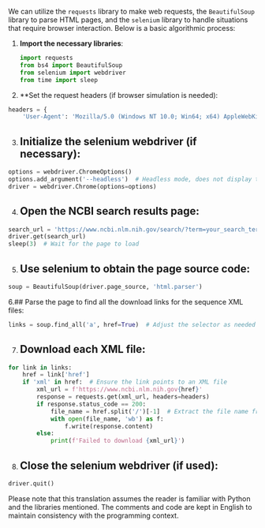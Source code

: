 
We can utilize the `requests` library to make web requests, the `BeautifulSoup` library to parse HTML pages, and the `selenium` library to handle situations that require browser interaction. Below is a basic algorithmic process:

1. **Import the necessary libraries**:
   ```python
   import requests
   from bs4 import BeautifulSoup
   from selenium import webdriver
   from time import sleep
   
2. **Set the request headers (if browser simulation is needed):
```python
headers = {
    'User-Agent': 'Mozilla/5.0 (Windows NT 10.0; Win64; x64) AppleWebKit/537.36 (KHTML, like Gecko) Chrome/58.0.3029.110 Safari/537.3'}
```
3. ## Initialize the selenium webdriver (if necessary):
```python
options = webdriver.ChromeOptions()
options.add_argument('--headless')  # Headless mode, does not display the browser interface
driver = webdriver.Chrome(options=options)
```

4. ## Open the NCBI search results page:
```python
search_url = 'https://www.ncbi.nlm.nih.gov/search/?term=your_search_term'
driver.get(search_url)
sleep(3)  # Wait for the page to load
```

5. ## Use selenium to obtain the page source code:
```python
soup = BeautifulSoup(driver.page_source, 'html.parser')
```

6.## Parse the page to find all the download links for the sequence XML files:
```python
links = soup.find_all('a', href=True)  # Adjust the selector as needed
```

7. ## Download each XML file:
```python
for link in links:
    href = link['href']
    if 'xml' in href:  # Ensure the link points to an XML file
        xml_url = f'https://www.ncbi.nlm.nih.gov{href}'
        response = requests.get(xml_url, headers=headers)
        if response.status_code == 200:
            file_name = href.split('/')[-1]  # Extract the file name from the URL
            with open(file_name, 'wb') as f:
                f.write(response.content)
        else:
            print(f'Failed to download {xml_url}')
```
8. ## Close the selenium webdriver (if used):
```python
driver.quit()
```
Please note that this translation assumes the reader is familiar with Python and the libraries mentioned. The comments and code are kept in English to maintain consistency with the programming context.
﻿
